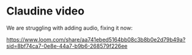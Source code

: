 # Claudine video

We are struggling with adding audio, fixing it now:

<https://www.loom.com/share/aa741ebed5164bb08c3b8b0e2d79b49a?sid=8bf74ca7-0e8e-44a7-b9b6-268579f226ee>
